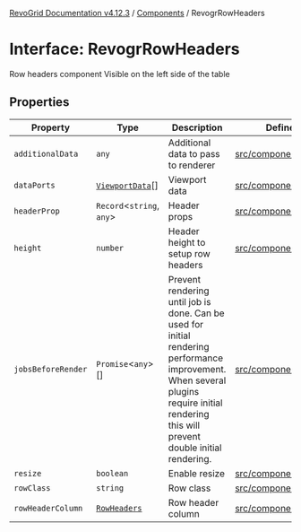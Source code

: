 [RevoGrid Documentation v4.12.3](README.md) / [Components](Namespace.Components.md) / RevogrRowHeaders

# Interface: RevogrRowHeaders

Row headers component
Visible on the left side of the table

## Properties

| Property | Type | Description | Defined in |
| ------ | ------ | ------ | ------ |
| `additionalData` | `any` | Additional data to pass to renderer | [src/components.d.ts:634](https://github.com/revolist/revogrid/blob/d8faaf908685ef9767dc3ea8ccad1628e41fbf76/src/components.d.ts#L634) |
| `dataPorts` | [`ViewportData`](TypeAlias.ViewportData.md)[] | Viewport data | [src/components.d.ts:638](https://github.com/revolist/revogrid/blob/d8faaf908685ef9767dc3ea8ccad1628e41fbf76/src/components.d.ts#L638) |
| `headerProp` | `Record`\<`string`, `any`\> | Header props | [src/components.d.ts:642](https://github.com/revolist/revogrid/blob/d8faaf908685ef9767dc3ea8ccad1628e41fbf76/src/components.d.ts#L642) |
| `height` | `number` | Header height to setup row headers | [src/components.d.ts:646](https://github.com/revolist/revogrid/blob/d8faaf908685ef9767dc3ea8ccad1628e41fbf76/src/components.d.ts#L646) |
| `jobsBeforeRender` | `Promise`\<`any`\>[] | Prevent rendering until job is done. Can be used for initial rendering performance improvement. When several plugins require initial rendering this will prevent double initial rendering. | [src/components.d.ts:650](https://github.com/revolist/revogrid/blob/d8faaf908685ef9767dc3ea8ccad1628e41fbf76/src/components.d.ts#L650) |
| `resize` | `boolean` | Enable resize | [src/components.d.ts:654](https://github.com/revolist/revogrid/blob/d8faaf908685ef9767dc3ea8ccad1628e41fbf76/src/components.d.ts#L654) |
| `rowClass` | `string` | Row class | [src/components.d.ts:658](https://github.com/revolist/revogrid/blob/d8faaf908685ef9767dc3ea8ccad1628e41fbf76/src/components.d.ts#L658) |
| `rowHeaderColumn` | [`RowHeaders`](Interface.RowHeaders.md) | Row header column | [src/components.d.ts:662](https://github.com/revolist/revogrid/blob/d8faaf908685ef9767dc3ea8ccad1628e41fbf76/src/components.d.ts#L662) |
